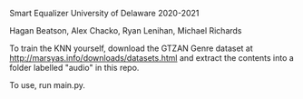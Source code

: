 Smart Equalizer
University of Delaware 2020-2021

Hagan Beatson, Alex Chacko, Ryan Lenihan, Michael Richards



To train the KNN yourself, download the GTZAN Genre dataset at http://marsyas.info/downloads/datasets.html
and extract the contents into a folder labelled "audio" in this repo. 

To use, run main.py.